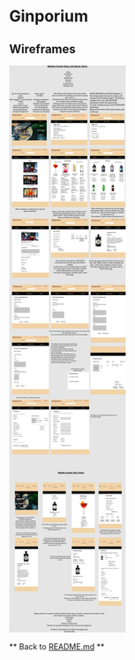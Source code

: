 # Ginporium

## Wireframes

![Wireframe picture](./documentation/wireframes.png)

** Back to [README.md](./README.md) **